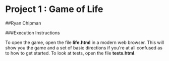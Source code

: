 Project 1 : Game of Life
========================

##Ryan Chipman

###Execution Instructions

To open the game, open the file __life.html__ in a modern web browser. This will show you the game and a set of basic directions if you're at all confused as to how to get started. To look at tests, open the file __tests.html__.
